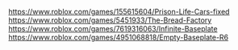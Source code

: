 https://www.roblox.com/games/155615604/Prison-Life-Cars-fixed
https://www.roblox.com/games/5451933/The-Bread-Factory
https://www.roblox.com/games/7619316063/Infinite-Baseplate
https://www.roblox.com/games/4951068818/Empty-Baseplate-R6
